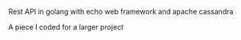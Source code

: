 Rest API in golang with echo web framework and apache cassandra

A piece I coded for a larger project